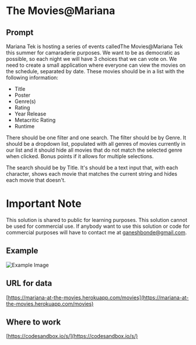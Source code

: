 # The Movies@Mariana

## Prompt

Mariana Tek is hosting a series of events calledThe Movies@Mariana Tek this summer for camaraderie purposes. We want to be as democratic as possible, so each night we will have 3 choices that we can vote on. We need to create a small application where everyone can view the movies on the schedule, separated by date. These movies should be in a list with the following information:

- Title
- Poster
- Genre(s)
- Rating
- Year Release
- Metacritic Rating
- Runtime

There should be one filter and one search. The filter should be by Genre. It should be a dropdown list, populated with all genres of movies currently in our list and it should hide all movies that do not match the selected genre when clicked. Bonus points if it allows for multiple selections.

The search should be by Title. It's should be a text input that, with each character, shows each movie that matches the current string and hides each movie that doesn't.

# Important Note
This solution is shared to public for learning purposes. This solution cannot be used for commercial use. If anybody want to use this solution or code for commercial purposes will have to contact me at ganeshbonde@gmail.com.

## Example

![Example Image](https://d1jfzjx68gj8xs.cloudfront.net/items/3q0I2N250A3m32321y2O/Screen%20Shot%202019-06-20%20at%206.44.02%20PM.png)

## URL for data

[https://mariana-at-the-movies.herokuapp.com/movies](https://mariana-at-the-movies.herokuapp.com/movies)

## Where to work

[https://codesandbox.io/s/](https://codesandbox.io/s/)
